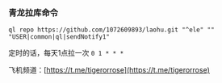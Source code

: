 ### 青龙拉库命令

```shell
ql repo https://github.com/1072609893/laohu.git "^ele" "" "USER|common|ql|sendNotify1"
```

定时的话，每天1点拉一次 `0 1 * * *`

飞机频道：[https://t.me/tigerorrose](https://t.me/tigerorrose)
